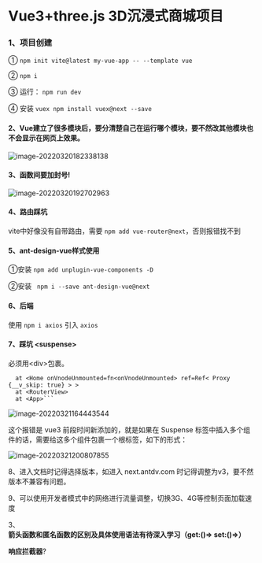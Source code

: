# Vue3+three.js 3D沉浸式商城项目

### 1、项目创建

① ```npm init vite@latest my-vue-app -- --template vue```

② ```npm i ```

③ 运行： ```npm run dev```

④ 安装 ```vuex npm install vuex@next --save```

#### 2、Vue建立了很多模块后，要分清楚自己在运行哪个模块，要不然改其他模块也不会显示在网页上效果。

![image-20220320182338138](C:\Users\15364\AppData\Roaming\Typora\typora-user-images\image-20220320182338138.png)

#### 3、函数间要加封号!

![image-20220320192702963](C:\Users\15364\AppData\Roaming\Typora\typora-user-images\image-20220320192702963.png)



#### 4、路由踩坑

vite中好像没有自带路由，需要 ```npm add vue-router@next```，否则报错找不到

#### 5、ant-design-vue样式使用

①安装  ```npm add unplugin-vue-components -D```

②安装 ``` npm i --save ant-design-vue@next```

#### 6、后端

使用  ```npm i axios```  引入  ```axios``` 

#### 7、踩坑 \<suspense\>

必须用\<div\>包裹。

```runtime-core.esm-bundler.js:38 [Vue warn]: <Suspense> slots expect a single root node. 
  at <Home onVnodeUnmounted=fn<onVnodeUnmounted> ref=Ref< Proxy {__v_skip: true} > > 
  at <RouterView> 
  at <App>```
```

![image-20220321164443544](C:\Users\15364\AppData\Roaming\Typora\typora-user-images\image-20220321164443544.png)

这个报错是 vue3 前段时间新添加的，就是如果在 Suspense 标签中插入多个组件的话，需要给这多个组件包裹一个根标签，如下的形式：

![image-20220321200807855](C:\Users\15364\AppData\Roaming\Typora\typora-user-images\image-20220321200807855.png)



8、进入文档时记得选择版本，如进入 next.antdv.com 时记得调整为v3，要不然版本不兼容有问题。

9、可以使用开发者模式中的网络进行流量调整，切换3G、4G等控制页面加载速度





3、**箭头函数和匿名函数的区别及具体使用语法有待深入学习（get:()=> set:()=>）**

**响应拦截器**?

